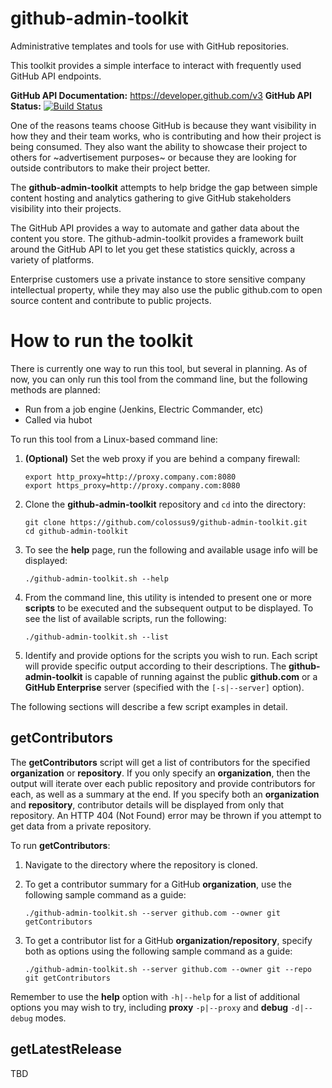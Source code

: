 # github-admin-toolkit

Administrative templates and tools for use with GitHub repositories.

This toolkit provides a simple interface to interact with frequently used GitHub API endpoints. 

**GitHub API Documentation:** https://developer.github.com/v3
**GitHub API Status:** [![Build Status](https://travis-ci.org/colossus9/github-api-status.svg?branch=master)](https://travis-ci.org/colossus9/github-api-status)

One of the reasons teams choose GitHub is because they want visibility in how they and their team works, who is contributing and how their project is being consumed. They also want the ability to showcase their project to others for ~advertisement purposes~ or because they are looking for outside contributors to make their project better.

The **github-admin-toolkit** attempts to help bridge the gap between simple content hosting and analytics gathering to give GitHub stakeholders visibility into their projects.


The GitHub API provides a way to automate and gather data about the content you store. The github-admin-toolkit provides a framework built around the GitHub API to let you get these statistics quickly, across a variety of platforms.

Enterprise customers use a private instance to store sensitive company intellectual property, while they may also use the public github.com to open source content and contribute to public projects.

# How to run the toolkit

There is currently one way to run this tool, but several in planning. As of now, you can only run this tool from the command line, but the following methods are planned:

- Run from a job engine (Jenkins, Electric Commander, etc)
- Called via hubot

To run this tool from a Linux-based command line:

1. **(Optional)** Set the web proxy if you are behind a company firewall:

    ```
    export http_proxy=http://proxy.company.com:8080
    export https_proxy=http://proxy.company.com:8080
    ```

2. Clone the **github-admin-toolkit** repository and `cd` into the directory:

    ```
    git clone https://github.com/colossus9/github-admin-toolkit.git
    cd github-admin-toolkit
    ```

3. To see the **help** page, run the following and available usage info will be displayed:

    ```
    ./github-admin-toolkit.sh --help
    ```

4. From the command line, this utility is intended to present one or more **scripts** to be executed and the subsequent output to be displayed. To see the list of available scripts, run the following:

    ```
    ./github-admin-toolkit.sh --list
    ```

5. Identify and provide options for the scripts you wish to run. Each script will provide specific output according to their descriptions. The **github-admin-toolkit** is capable of running against the public **github.com** or a **GitHub Enterprise** server (specified with the `[-s|--server]` option).

The following sections will describe a few script examples in detail.

## getContributors

The **getContributors** script will get a list of contributors for the specified **organization** or **repository**. If you only specify an **organization**, then the output will iterate over each public repository and provide contributors for each, as well as a summary at the end. If you specify both an **organization** and **repository**, contributor details will be displayed from only that repository. An HTTP 404 (Not Found) error may be thrown if you attempt to get data from a private repository.

To run **getContributors**:

1. Navigate to the directory where the repository is cloned.

2. To get a contributor summary for a GitHub **organization**, use the following sample command as a guide:

    ```
    ./github-admin-toolkit.sh --server github.com --owner git getContributors
    ```

3. To get a contributor list for a GitHub **organization/repository**, specify both as options using the following sample command as a guide:

    ```
    ./github-admin-toolkit.sh --server github.com --owner git --repo git getContributors
    ```

Remember to use the **help** option with `-h|--help` for a list of additional options you may wish to try, including **proxy** `-p|--proxy` and **debug** `-d|--debug` modes.

## getLatestRelease

TBD
